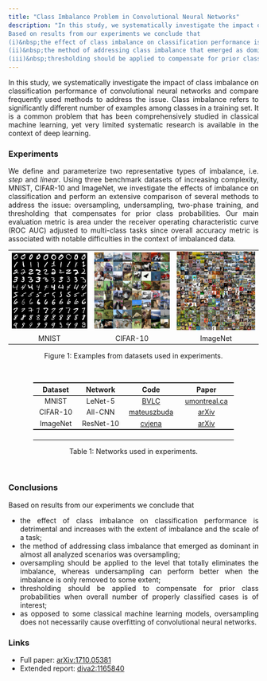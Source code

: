 ```yaml
---
title: "Class Imbalance Problem in Convolutional Neural Networks"
description: "In this study, we systematically investigate the impact of class imbalance on classification performance of convolutional neural networks (CNNs) and compare perform an extensive comparison of several methods to address the issue.
Based on results from our experiments we conclude that
(i)&nbsp;the effect of class imbalance on classification performance is detrimental;
(ii)&nbsp;the method of addressing class imbalance that emerged as dominant in almost all analyzed scenarios was oversampling;
(iii)&nbsp;thresholding should be applied to compensate for prior class probabilities when overall number of properly classified cases is of interest."
---
```


<style>
p, li {
	text-align: justify
}
</style>


In this study, we systematically investigate the impact of class imbalance on classification performance of convolutional neural networks and compare frequently used methods to address the issue.
Class imbalance refers to significantly different number of examples among classes in a training set.
It is a common problem that has been comprehensively studied in classical machine learning, yet very limited systematic research is available in the context of deep learning.

### Experiments

We define and parameterize two representative types of imbalance, i.e. <i>step</i> and <i>linear</i>.
Using three benchmark datasets of increasing complexity, MNIST, CIFAR-10 and ImageNet, we investigate the effects of imbalance on classification and perform an extensive comparison of several methods to address the issue: oversampling, undersampling, two-phase training, and thresholding that compensates for prior class probabilities.
Our main evaluation metric is area under the receiver operating characteristic curve (ROC AUC) adjusted to multi-class tasks since overall accuracy metric is associated with notable difficulties in the context of imbalanced data.

<center>
<table style="text-align: center;">
	<tr>
		<td>
			<img src="/images/imbalance/mnist.png" alt="MNIST" style="max-height: 200px; width: auto;" />
		</td>
		<td>
			<img src="/images/imbalance/cifar.png" alt="CIFAR-10" style="max-height: 200px; width: auto;" />
		</td>
		<td>
			<img src="/images/imbalance/imagenet.jpg" alt="ImageNet" style="max-height: 200px; width: auto;" />
		</td>
	</tr>
	<tr>
		<td>
			MNIST
		</td>
		<td>
			CIFAR-10
		</td>
		<td>
			ImageNet
		</td>
	</tr>
</table>
Figure 1: Examples from datasets used in experiments.
<p>&nbsp;</p>
</center>

<center>
<table style="text-align: center; width: 80%; border-collapse: collapse;">
	<thead style="border-bottom: 1px solid black; border-top: 2px solid black;">
		<th width="20%">
			Dataset
		</th>
		<th width="20%">
			Network
		</th>
		<th width="20%">
			Code
		</th>
		<th width="20%">
			Paper
		</th>
	</thead>
	<tr>
		<td>
			MNIST
		</td>
		<td>
			LeNet-5
		</td>
		<td>
			<a href="https://github.com/BVLC/caffe/tree/master/examples/mnist">BVLC</a>
		</td>
		<td>
			<a href="http://www.iro.umontreal.ca/~lisa/bib/pub_subject/finance/pointeurs/lecun-98.pdf">umontreal.ca</a>
		</td>
	</tr>
	<tr>
		<td>
			CIFAR-10
		</td>
		<td>
			All-CNN
		</td>
		<td>
			<a href="https://github.com/mateuszbuda/ALL-CNN">mateuszbuda</a>
		</td>
		<td>
			<a href="https://arxiv.org/abs/1412.6806">arXiv</a>
		</td>
	</tr>
	<tr style="border-bottom: 2px solid black;">
		<td>
			ImageNet
		</td>
		<td>
			ResNet-10
		</td>
		<td>
			<a href="https://github.com/cvjena/cnn-models">cvjena</a>
		</td>
		<td>
			<a href="https://arxiv.org/abs/1612.01452">arXiv</a>
		</td>
	</tr>
	<tr>
		<td>
			<p></p>
		</td>
	</tr>
</table>
Table 1: Networks used in experiments.
<p>&nbsp;</p>
</center>

### Conclusions

Based on results from our experiments we conclude that
- the effect of class imbalance on classification performance is detrimental and increases with the extent of imbalance and the scale of a task;
- the method of addressing class imbalance that emerged as dominant in almost all analyzed scenarios was oversampling;
- oversampling should be applied to the level that totally eliminates the imbalance, whereas undersampling can perform better when the imbalance is only removed to some extent;
- thresholding should be applied to compensate for prior class probabilities when overall number of properly classified cases is of interest;
- as opposed to some classical machine learning models, oversampling does not necessarily cause overfitting of convolutional neural networks.

### Links

- Full paper: <a href="https://arxiv.org/abs/1710.05381" target="_blank">arXiv:1710.05381</a>
- Extended report: <a href="http://www.diva-portal.org/smash/get/diva2:1165840/FULLTEXT01.pdf" target="_blank">diva2:1165840</a>

